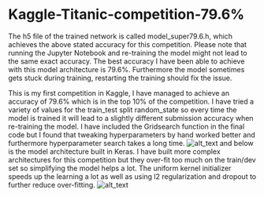 # Kaggle-Titanic-competition-79.6%
The h5 file of the trained network is called model_super79.6.h, which achieves the above stated accuracy for this competition. Please note that running the Jupyter Notebook and re-training the model might not lead to the same exact accuracy. The best accuracy I have been able to achieve with this model architecture is 79.6%. Furthermore the model sometimes gets stuck during training, restarting the training should fix the issue.

This is my first competition in Kaggle, I have managed to achieve an accuracy of 79.6% which is in the top 10% of the competition. I have tried a variety of values for the train_test split random_state so every time the model is trained it will lead to a slightly different submission accuracy when re-training the model. I have included the Gridsearch function in the final code but I found that tweaking hyperparameters by hand worked better and furthermore hyperparameter search takes a long time.
![alt_text](https://github.com/peterfazekas1999/Kaggle-Titanic-competition79.43/blob/master/79.6%20kaggle%20submission.png)
and below is the model architecture built in Keras. I have built more complex architectures for this competition but they over-fit too much on the train/dev set so simplifying the model helps a lot. The uniform kernel initializer speeds up the learning a lot as well as using l2 regularization and dropout to further reduce over-fitting.
![alt_text](https://github.com/peterfazekas1999/Kaggle-Titanic-competition79.43/blob/master/model%20architecture.png)
